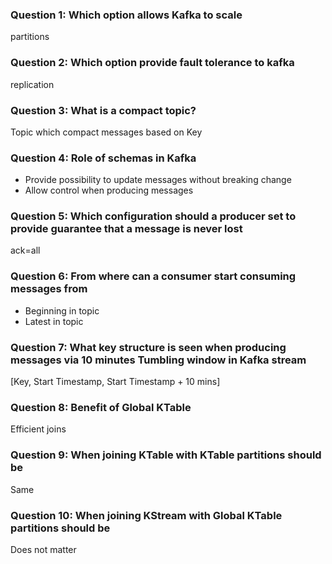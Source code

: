 ### Question 1: Which option allows Kafka to scale
partitions

### Question 2: Which option provide fault tolerance to kafka
replication

### Question 3: What is a compact topic?
Topic which compact messages based on Key

### Question 4: Role of schemas in Kafka
- Provide possibility to update messages without breaking change
- Allow control when producing messages

### Question 5: Which configuration should a producer set to provide guarantee that a message is never lost
ack=all

### Question 6: From where can a consumer start consuming messages from
- Beginning in topic
- Latest in topic

### Question 7: What key structure is seen when producing messages via 10 minutes Tumbling window in Kafka stream
[Key, Start Timestamp, Start Timestamp + 10 mins]

### Question 8: Benefit of Global KTable
Efficient joins

### Question 9: When joining KTable with KTable partitions should be
Same

### Question 10: When joining KStream with Global KTable partitions should be
Does not matter